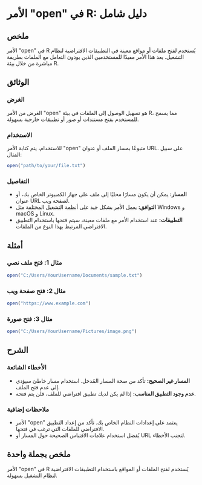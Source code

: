 <!--
Meta Description: # الأمر "open" في R: دليل شامل ## ملخص الأمر "open" في R يُستخدم لفتح ملفات أو مواقع معينة في التطبيقات الافتراضية لنظام التشغيل. يعد هذا الأمر مفيدًا...
Meta Keywords: open, الأمر, الملفات, على, المسار
-->

# الأمر "open" في R: دليل شامل

## ملخص
الأمر "open" في R يُستخدم لفتح ملفات أو مواقع معينة في التطبيقات الافتراضية لنظام التشغيل. يعد هذا الأمر مفيدًا للمستخدمين الذين يودون التعامل مع الملفات بطريقة مباشرة من خلال بيئة R.

## الوثائق
### الغرض
الغرض من الأمر "open" هو تسهيل الوصول إلى الملفات في بيئة R، مما يسمح للمستخدم بفتح مستندات أو صور أو تطبيقات خارجية بسهولة.

### الاستخدام
للاستخدام، يتم كتابة الأمر "open" متبوعًا بمسار الملف أو عنوان URL. على سبيل المثال:

```R
open("path/to/your/file.txt")
```

### التفاصيل
- **المسار:** يمكن أن يكون مسارًا محليًا إلى ملف على جهاز الكمبيوتر الخاص بك، أو عنوان URL لصفحة ويب.
- **التوافق:** يعمل الأمر بشكل جيد على أنظمة التشغيل المختلفة مثل Windows و macOS و Linux.
- **التطبيقات:** عند استخدام الأمر مع ملفات معينة، سيتم فتحها باستخدام التطبيق الافتراضي المرتبط بهذا النوع من الملفات.

## أمثلة
### مثال 1: فتح ملف نصي
```R
open("C:/Users/YourUsername/Documents/sample.txt")
```

### مثال 2: فتح صفحة ويب
```R
open("https://www.example.com")
```

### مثال 3: فتح صورة
```R
open("C:/Users/YourUsername/Pictures/image.png")
```

## الشرح
### الأخطاء الشائعة
- **المسار غير الصحيح:** تأكد من صحة المسار المُدخل. استخدام مسار خاطئ سيؤدي إلى عدم فتح الملف.
- **عدم وجود التطبيق المناسب:** إذا لم يكن لديك تطبيق افتراضي للملف، فلن يتم فتحه.

### ملاحظات إضافية
- الأمر "open" يعتمد على إعدادات النظام الخاص بك. تأكد من إعداد التطبيق الافتراضي للملفات التي ترغب في فتحها.
- يُفضل استخدام علامات الاقتباس الصحيحة حول المسار أو URL لتجنب الأخطاء.

## ملخص بجملة واحدة
الأمر "open" في R يُستخدم لفتح الملفات أو المواقع باستخدام التطبيقات الافتراضية لنظام التشغيل بسهولة.